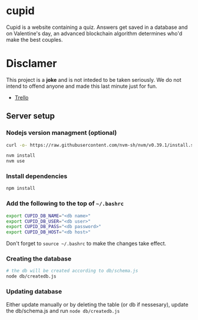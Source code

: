 # cupid
Cupid is a website containing a quiz. Answers get saved in a database and on Valentine's day, an advanced blockchain algorithm determines who'd make the best couples.

# Disclamer
This project is a <b>joke</b> and is not inteded to be taken seriously.
We do not intend to offend anyone and made this last minute just for fun.


- [Trello](https://trello.com/invite/b/cXxR1x4s/4da56287093b657b20f617dff884614c/todo)


##  Server setup

### Nodejs version managment (optional)
```bash
curl -o- https://raw.githubusercontent.com/nvm-sh/nvm/v0.39.1/install.sh | bash
```
```bash
nvm install
nvm use
``` 


### Install dependencies
```bash
npm install
```

### Add the following to the <b>top</b> of `~/.bashrc`
```bash
export CUPID_DB_NAME="<db name>"
export CUPID_DB_USER="<db user>"
export CUPID_DB_PASS="<db password>"
export CUPID_DB_HOST="<db host>"
```
Don't forget to `source ~/.bashrc` to make the changes take effect.


### Creating the database
```bash
# the db will be created according to db/schema.js
node db/createdb.js
```

### Updating database
Either update manually or by deleting the table (or db if nessesary), update the db/schema.js and run `node db/createdb.js`
